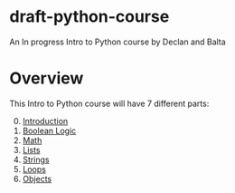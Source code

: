 # draft-python-course
An In progress Intro to Python course by Declan and Balta

# Overview

This Intro to Python course will have 7 different parts:

0. [Introduction](https://github.com/skyrockprojects/draft-python-course/blob/master/introduction/README.MD)
1. [Boolean Logic](https://github.com/skyrockprojects/draft-python-course/blob/master/boolean-logic/README.MD)
2. [Math](https://github.com/skyrockprojects/draft-python-course/blob/master/math/README.MD)
3. [Lists](https://github.com/skyrockprojects/draft-python-course/blob/master/lists/README.MD)
4. [Strings](https://github.com/skyrockprojects/draft-python-course/blob/master/strings/README.MD)
5. [Loops](https://github.com/skyrockprojects/draft-python-course/blob/master/loops/README.MD)
6. [Objects](https://github.com/skyrockprojects/draft-python-course/blob/master/objects/README.MD)